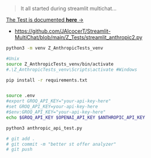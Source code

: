 > It all started during streamlit multichat...

[The Test is documented **here** →](https://jalcocert.github.io/JAlcocerT/how-to-use-lite-llm/#anthropic)


* https://github.com/JAlcocerT/Streamlit-MultiChat/blob/main/Z_Tests/streamlit_anthropic2.py


```sh
python3 -m venv Z_AnthropicTests_venv

#Unix
source Z_AnthropicTests_venv/bin/activate
#.\Z_AnthropicTests_venv\Scripts\activate #Windows

pip install -r requirements.txt


source .env
#export GROQ_API_KEY="your-api-key-here"
#set GROQ_API_KEY=your-api-key-here
#$env:GROQ_API_KEY="your-api-key-here"
echo $GROQ_API_KEY $OPENAI_API_KEY $ANTHROPIC_API_KEY

python3 anthropic_api_test.py

# git add .
# git commit -m "better st offer analyzer"
# git push
```